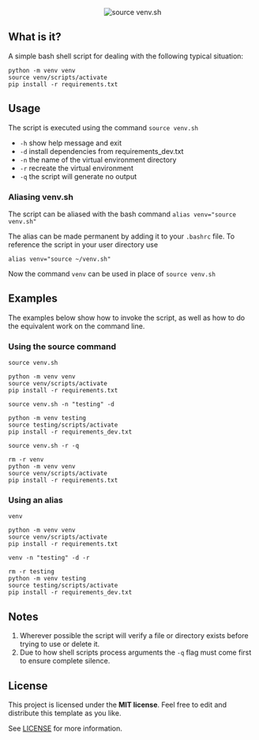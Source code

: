 <p align="center">
  <img src="https://i.imgur.com/PHgnvJV.png" title="source venv.sh">
</p>

## What is it?

A simple bash shell script for dealing with the following typical situation:
```
python -m venv venv
source venv/scripts/activate
pip install -r requirements.txt
```

## Usage

The script is executed using the command `source venv.sh`

* `-h` show help message and exit
* `-d` install dependencies from requirements_dev.txt
* `-n` the name of the virtual environment directory
* `-r` recreate the virtual environment
* `-q` the script will generate no output

### Aliasing venv.sh

The script can be aliased with the bash command `alias venv="source venv.sh"`

The alias can be made permanent by adding it to your `.bashrc` file. To reference the script in your user directory use
```shell
alias venv="source ~/venv.sh"
```

Now the command `venv` can be used in place of `source venv.sh`

## Examples

The examples below show how to invoke the script, as well as how to do the equivalent work on the command line.

### Using the source command

`source venv.sh`
```
python -m venv venv
source venv/scripts/activate
pip install -r requirements.txt
```

`source venv.sh -n "testing" -d`
```
python -m venv testing
source testing/scripts/activate
pip install -r requirements_dev.txt
```

`source venv.sh -r -q`
```
rm -r venv
python -m venv venv
source venv/scripts/activate
pip install -r requirements.txt
```

### Using an alias

`venv`
```
python -m venv venv
source venv/scripts/activate
pip install -r requirements.txt
```


`venv -n "testing" -d -r`
```
rm -r testing
python -m venv testing
source testing/scripts/activate
pip install -r requirements_dev.txt
```

## Notes

1. Wherever possible the script will verify a file or directory exists before trying to use or delete it.
2. Due to how shell scripts process arguments the `-q` flag must come first to ensure complete silence.

## License

This project is licensed under the **MIT license**. Feel free to edit and distribute this template as you like.

See [LICENSE](LICENSE) for more information.

